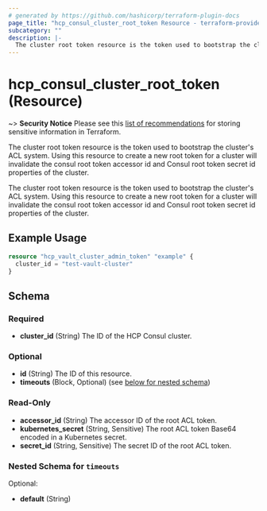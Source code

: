 ```yaml
---
# generated by https://github.com/hashicorp/terraform-plugin-docs
page_title: "hcp_consul_cluster_root_token Resource - terraform-provider-hcp"
subcategory: ""
description: |-
  The cluster root token resource is the token used to bootstrap the cluster's ACL system. Using this resource to create a new root token for a cluster will invalidate the consul root token accessor id and Consul root token secret id properties of the cluster.
---
```


# hcp_consul_cluster_root_token (Resource)

~> **Security Notice** Please see this [list of recommendations](https://www.terraform.io/docs/language/state/sensitive-data.html) for storing sensitive information in Terraform.

The cluster root token resource is the token used to bootstrap the cluster's ACL system. Using this resource to create a new root token for a cluster will invalidate the consul root token accessor id and Consul root token secret id properties of the cluster.

The cluster root token resource is the token used to bootstrap the cluster's ACL system. Using this resource to create a new root token for a cluster will invalidate the consul root token accessor id and Consul root token secret id properties of the cluster.

## Example Usage

```terraform
resource "hcp_vault_cluster_admin_token" "example" {
  cluster_id = "test-vault-cluster"
}
```

<!-- schema generated by tfplugindocs -->
## Schema

### Required

- **cluster_id** (String) The ID of the HCP Consul cluster.

### Optional

- **id** (String) The ID of this resource.
- **timeouts** (Block, Optional) (see [below for nested schema](#nestedblock--timeouts))

### Read-Only

- **accessor_id** (String) The accessor ID of the root ACL token.
- **kubernetes_secret** (String, Sensitive) The root ACL token Base64 encoded in a Kubernetes secret.
- **secret_id** (String, Sensitive) The secret ID of the root ACL token.

<a id="nestedblock--timeouts"></a>
### Nested Schema for `timeouts`

Optional:

- **default** (String)